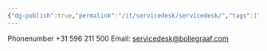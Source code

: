 ```yaml
---
{"dg-publish":true,"permalink":"/it/servicedesk/servicedesk/","tags":["servicedesk"]}
---
```



Phonenumber +31 596 211 500
Email: servicedesk@bollegraaf.com 